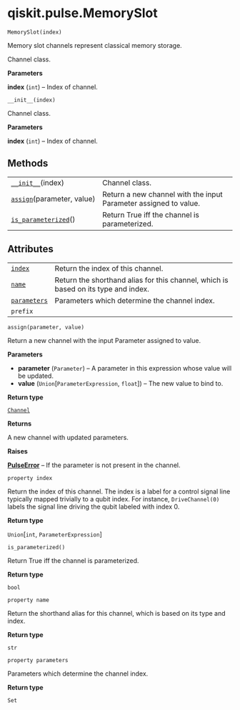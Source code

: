 # qiskit.pulse.MemorySlot

<span id="undefined" />

`MemorySlot(index)`

Memory slot channels represent classical memory storage.

Channel class.

**Parameters**

**index** (`int`) – Index of channel.

<span id="undefined" />

`__init__(index)`

Channel class.

**Parameters**

**index** (`int`) – Index of channel.

## Methods

|                                                                                                              |                                                                  |
| ------------------------------------------------------------------------------------------------------------ | ---------------------------------------------------------------- |
| [`__init__`](#qiskit.pulse.MemorySlot.__init__ "qiskit.pulse.MemorySlot.__init__")(index)                    | Channel class.                                                   |
| [`assign`](#qiskit.pulse.MemorySlot.assign "qiskit.pulse.MemorySlot.assign")(parameter, value)               | Return a new channel with the input Parameter assigned to value. |
| [`is_parameterized`](#qiskit.pulse.MemorySlot.is_parameterized "qiskit.pulse.MemorySlot.is_parameterized")() | Return True iff the channel is parameterized.                    |

## Attributes

|                                                                                          |                                                                                    |
| ---------------------------------------------------------------------------------------- | ---------------------------------------------------------------------------------- |
| [`index`](#qiskit.pulse.MemorySlot.index "qiskit.pulse.MemorySlot.index")                | Return the index of this channel.                                                  |
| [`name`](#qiskit.pulse.MemorySlot.name "qiskit.pulse.MemorySlot.name")                   | Return the shorthand alias for this channel, which is based on its type and index. |
| [`parameters`](#qiskit.pulse.MemorySlot.parameters "qiskit.pulse.MemorySlot.parameters") | Parameters which determine the channel index.                                      |
| `prefix`                                                                                 |                                                                                    |

<span id="undefined" />

`assign(parameter, value)`

Return a new channel with the input Parameter assigned to value.

**Parameters**

*   **parameter** (`Parameter`) – A parameter in this expression whose value will be updated.
*   **value** (`Union`\[`ParameterExpression`, `float`]) – The new value to bind to.

**Return type**

[`Channel`](qiskit.pulse.channels#qiskit.pulse.channels.Channel "qiskit.pulse.channels.Channel")

**Returns**

A new channel with updated parameters.

**Raises**

[**PulseError**](qiskit.pulse.PulseError#qiskit.pulse.PulseError "qiskit.pulse.PulseError") – If the parameter is not present in the channel.

<span id="undefined" />

`property index`

Return the index of this channel. The index is a label for a control signal line typically mapped trivially to a qubit index. For instance, `DriveChannel(0)` labels the signal line driving the qubit labeled with index 0.

**Return type**

`Union`\[`int`, `ParameterExpression`]

<span id="undefined" />

`is_parameterized()`

Return True iff the channel is parameterized.

**Return type**

`bool`

<span id="undefined" />

`property name`

Return the shorthand alias for this channel, which is based on its type and index.

**Return type**

`str`

<span id="undefined" />

`property parameters`

Parameters which determine the channel index.

**Return type**

`Set`
